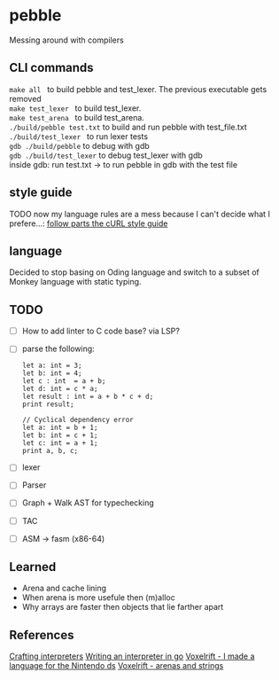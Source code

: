 # pebble
Messing around with compilers

## CLI commands
```make all ``` to build pebble and test_lexer. The previous executable gets removed \
```make test_lexer ``` to build test_lexer. \
```make test_arena ``` to build test_arena. \
```./build/pebble test.txt``` to build and run pebble with test_file.txt \
```./build/test_lexer ``` to run lexer tests \
```gdb ./build/pebble``` to debug with gdb \
```gdb ./build/test_lexer``` to debug test_lexer with gdb \
inside gdb: run test.txt -> to run pebble in gdb with the test file 

## style guide
TODO now my language rules are a mess because I can't decide what I prefere...:
[follow parts the cURL style guide](https://github.com/curl/curl/blob/master/docs/internals/CODE_STYLE.md)

## language
Decided to stop basing on Oding language and switch to a subset of Monkey language with static typing.


## TODO
- [ ] How to add linter to C code base? via LSP?
- [ ] parse the following:
    ``` 
    let a: int = 3;
    let b: int = 4;
    let c : int  = a + b;
    let d: int = c * a;
    let result : int = a + b * c + d;
    print result;
    ```

    ```
    // Cyclical dependency error
    let a: int = b + 1;
    let b: int = c + 1;
    let c: int = a + 1;
    print a, b, c;
    ```

- [ ] lexer
- [ ] Parser
- [ ] Graph + Walk AST for typechecking
- [ ] TAC
- [ ] ASM -> fasm (x86-64)

## Learned
- Arena and cache lining
- When arena is more usefule then (m)alloc
- Why arrays are faster then objects that lie farther apart

## References
[Crafting interpreters](https://craftinginterpreters.com/)
[Writing an interpreter in go](https://interpreterbook.com/)
[Voxelrift - I made a language for the Nintendo ds](https://www.youtube.com/watch?v=jMIj893JJBg&t=376s)
[Voxelrift - arenas and strings](https://www.youtube.com/watch?v=3IAlJSIjvH0&t=114s)

